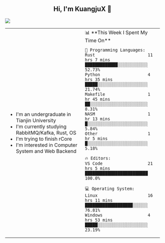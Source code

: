 <h2 align="center"> Hi, I'm KuangjuX 👋 </h2>
<p><img src="https://w.wallhaven.cc/full/nz/wallhaven-nz1e8j.jpg"></p>
<table>
    <tr>
        <td valign="center" width="50%">
            <ul>
                <li>I'm an undergraduate in Tianjin University</li>
                <li>I'm currently studying RabbitMQ/Kafka, Rust, OS</li>
                <li>I'm trying to finish rCore</li>
                <li>I'm interested in Computer System and Web Backend</li>
            </ul>
        </td>
       <td valign="top" width="50%">
<!--START_SECTION:waka-->
📊 **This Week I Spent My Time On** 

```text
💬 Programming Languages: 
Rust                     11 hrs 7 mins       █████████████░░░░░░░░░░░░   52.73% 
Python                   4 hrs 35 mins       █████░░░░░░░░░░░░░░░░░░░░   21.74% 
Makefile                 1 hr 45 mins        ██░░░░░░░░░░░░░░░░░░░░░░░   8.31% 
NASM                     1 hr 13 mins        █░░░░░░░░░░░░░░░░░░░░░░░░   5.84% 
Other                    1 hr 5 mins         █░░░░░░░░░░░░░░░░░░░░░░░░   5.18%

🔥 Editors: 
VS Code                  21 hrs 5 mins       █████████████████████████   100.0%

💻 Operating System: 
Linux                    16 hrs 11 mins      ███████████████████░░░░░░   76.81% 
Windows                  4 hrs 53 mins       █████░░░░░░░░░░░░░░░░░░░░   23.19%

```


<!--END_SECTION:waka-->
</td></tr>
</table>
